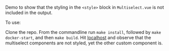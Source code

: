 Demo to show that the styling in the `<style>` block in `Multiselect.vue` is not included in the output.

To use:

Clone the repo. From the commandline run `make install`, followed by `make docker-start`, and then `make build`. Hit [localhost](http://localhost) and observe that the multiselect components are not styled, yet the other custom component is.